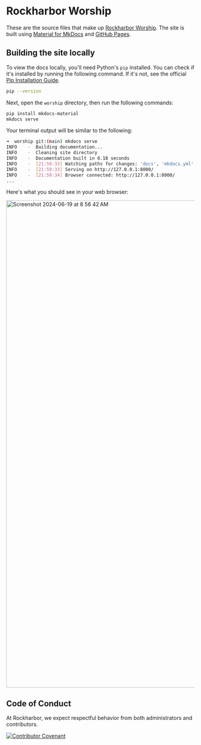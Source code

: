 # Rockharbor Worship

These are the source files that make up [Rockharbor Worship](https://rockharbor-church.github.io/worship/). The site is built using [Material for MkDocs](https://squidfunk.github.io/mkdocs-material/) and [GitHub Pages](https://pages.github.com/).

## Building the site locally

To view the docs locally, you'll need Python's `pip` installed. You can check if it's installed by running the following command. If it's not, see the official [Pip Installation Guide](https://pip.pypa.io/en/stable/installation/).

```bash
pip --version
```

Next, open the `worship` directory, then run the following commands:

```bash
pip install mkdocs-material
mkdocs serve
```

Your terminal output will be similar to the following:

```bash
➜  worship git:(main) mkdocs serve                        
INFO    -  Building documentation...
INFO    -  Cleaning site directory
INFO    -  Documentation built in 0.18 seconds
INFO    -  [21:59:33] Watching paths for changes: 'docs', 'mkdocs.yml'
INFO    -  [21:59:33] Serving on http://127.0.0.1:8000/
INFO    -  [21:59:34] Browser connected: http://127.0.0.1:8000/
...
```

Here's what you should see in your web browser:

<img width="1300" alt="Screenshot 2024-06-19 at 8 56 42 AM" src="https://github.com/rockharbor-church/worship/assets/172322910/1fc824ae-7220-4a77-83f0-4d339caa5f2f">

## Code of Conduct

At Rockharbor, we expect respectful behavior from both administrators and contributors.

[![Contributor Covenant](https://img.shields.io/badge/Contributor%20Covenant-2.1-4baaaa.svg)](CODE_OF_CONDUCT.md)

